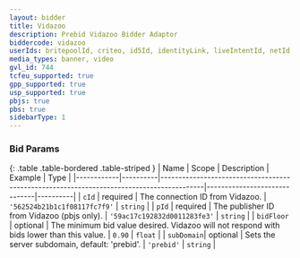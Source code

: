 ```yaml
---
layout: bidder
title: Vidazoo
description: Prebid Vidazoo Bidder Adaptor
biddercode: vidazoo
userIds: britepoolId, criteo, id5Id, identityLink, liveIntentId, netId, parrableId, pubCommonId, unifiedId
media_types: banner, video
gvl_id: 744
tcfeu_supported: true
gpp_supported: true
usp_supported: true
pbjs: true
pbs: true
sidebarType: 1
---
```


### Bid Params

{: .table .table-bordered .table-striped }
| Name       | Scope    | Description                                                                              | Example                      | Type     |
|------------|----------|------------------------------------------------------------------------------------------|------------------------------|----------|
| `cId`      | required | The connection ID from Vidazoo.                                                          | `'562524b21b1c1f08117fc7f9'` | `string` |
| `pId`      | required | The publisher ID from Vidazoo (pbjs only).                                               | `'59ac17c192832d0011283fe3'` | `string` |
| `bidFloor` | optional | The minimum bid value desired. Vidazoo will not respond with bids lower than this value. | `0.90`                       | `float`  |
| `subDomain`| optional | Sets the server subdomain, default: 'prebid'.                                            | `'prebid'`                     | `string` |
